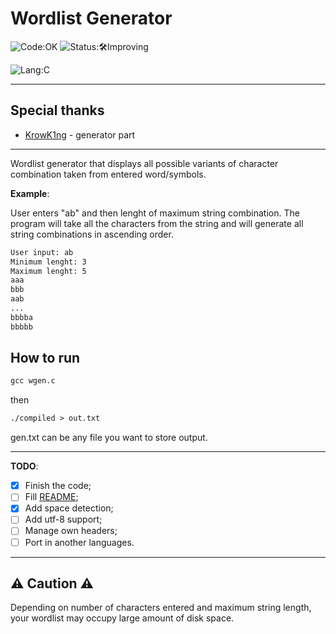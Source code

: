 # Wordlist Generator

![Code:OK](https://img.shields.io/badge/Code-OK-yellow?style=flat-square)
![Status:🛠Improving](https://img.shields.io/badge/Status-🛠Improving-blue?style=flat-square)

![Lang:C](https://img.shields.io/badge/Lang-C-blue?style=flat-square)

---

## Special thanks

- [KrowK1ng](https://github.com/KrowK1ng) - generator part

---

Wordlist generator that displays all possible variants of character combination taken from entered word/symbols.

**Example**:

User enters "ab" and then lenght of maximum string combination. The program will take all the characters from the string and will generate all string combinations in ascending order.

```txt
User input: ab
Minimum lenght: 3
Maximum lenght: 5
aaa
bbb
aab
...
bbbba
bbbbb
```

## How to run

```txt
gcc wgen.c
```

then

```txt
./compiled > out.txt
```

gen.txt can be any file you want to store output.

---

**TODO**:

- [x] Finish the code;
- [ ] Fill [README](./README.md);
- [x] Add space detection;
- [ ] Add utf-8 support;
- [ ] Manage own headers;
- [ ] Port in another languages.

---

## **⚠ Caution ⚠**

Depending on number of characters entered and maximum string length, your wordlist may occupy large amount of disk space.

